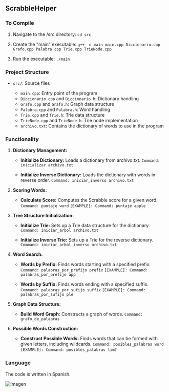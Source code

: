 ## ScrabbleHelper

### To Compile

1. Navigate to the /src directory:
   `cd src`
   
2. Create the "main" executable: 
   `g++ -o main main.cpp Diccionario.cpp Grafo.cpp Palabra.cpp Trie.cpp TrieNode.cpp`
   
3. Run the executable:
   `./main`

   
### Project Structure

- `src/`: Source files
  
  - `main.cpp`: Entry point of the program
  - `Diccionario.cpp` and `Diccionario.h`: Dictionary handling
  - `Grafo.cpp` and `Grafo.h`: Graph data structure
  - `Palabra.cpp` and `Palabra.h`: Word handling
  - `Trie.cpp` and `Trie.h`: Trie data structure
  - `TrieNode.cpp` and `TrieNode.h`: Trie node implementation
  - `archivo.txt`: Contains the dictionary of words to use in the program


### Functionality

1. **Dictionary Management:**
   - **Initialize Dictionary:** Loads a dictionary from archivo.txt.
     `Command: inicializar archivo.txt`
     
   - **Initialize Inverse Dictionary:** Loads the dictionary with words in reverse order.
     `Command: iniciar_inverso archivo.txt`

     
2. **Scoring Words:**
   - **Calculate Score:** Computes the Scrabble score for a given word.
     `Command: puntaje word`
     `[EXAMPLE]: Command: puntaje apple`


3. **Tree Structure Initialization:**
   - **Initialize Trie:** Sets up a Trie data structure for the dictionary.
     `Command: iniciar_arbol archivo.txt`
     
   - **Initialize Inverse Trie:** Sets up a Trie for the reverse dictionary.
     `Command: iniciar_arbol_inverso archivo.txt`
     

4. **Word Search:**
   - **Words by Prefix:** Finds words starting with a specified prefix.
     `Command: palabras_por_prefijo prefix`
     `[EXAMPLE]: Command: palabras_por_prefijo app`
     
   - **Words by Suffix:** Finds words ending with a specified suffix.
     `Command: palabras_por_sufijo suffix`
     `[EXAMPLE]: Command: palabras_por_sufijo ple`


5. **Graph Data Structure:**
   - **Build Word Graph:** Constructs a graph of words.
     `Command: grafo_de_palabras`
     

6. **Possible Words Construction:**
   - **Construct Possible Words:** Finds words that can be formed with given letters, including wildcards.
     `Command: posibles_palabras word`
     `[EXAMPLE]: Command: posibles_palabras lim?`


### Language
The code is written in Spanish.
    

![imagen](https://github.com/tortegaf/ScrabbleHelper/assets/124638175/3ded8743-f30a-47e2-96a3-80b08dc58a77)
